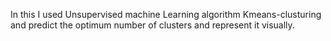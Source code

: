 In this I used Unsupervised machine Learning algorithm Kmeans-clusturing and predict the optimum number of clusters and represent it visually.
